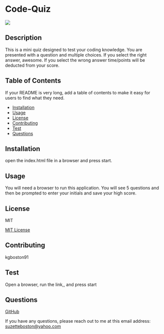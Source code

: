 # Code-Quiz
![](https://img.shields.io/badge/license-MIT-blue)

## Description

This is a mini quiz designed to test your coding knowledge. You are presented with a question and multiple choices. If you select the right answer, awesome. If you select the wrong answer time/points will be deducted from your score.

## Table of Contents

If your README is very long, add a table of contents to make it easy for users to find what they need.

* [Installation](#installation)
* [Usage](#usage)
* [License](#license)
* [Contributing](#contributing)
* [Test](#test)
* [Questions](#questions)


## Installation

open the index.html file in a browser and press start.

## Usage

You will need a browser to run this application. You will see 5 questions and then be prompted to enter your initials and save your high score.

## License

MIT

[MIT License](https://opensource.org/licenses/MIT) 

## Contributing

kgboston91

## Test

Open a browser, run the link,, and press start

## Questions

[GitHub](https://github.com/kboston91)

If you have any questions, please reach out to me at this email address: <suzetteboston@yahoo.com>
